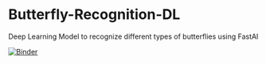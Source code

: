 # Butterfly-Recognition-DL
Deep Learning Model to recognize different types of butterflies using FastAI



[![Binder](https://mybinder.org/badge_logo.svg)](https://mybinder.org/v2/gh/efvillar/Butterfly-Recognition-DL/main?urlpath=proxy/8501/)
